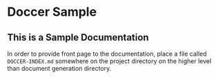 # Doccer Sample

## This is a Sample Documentation

In order to provide front page to the documentation, place a file called
`DOCCER-INDEX.md` somewhere on the project directory on the higher level
than document generation directory.
